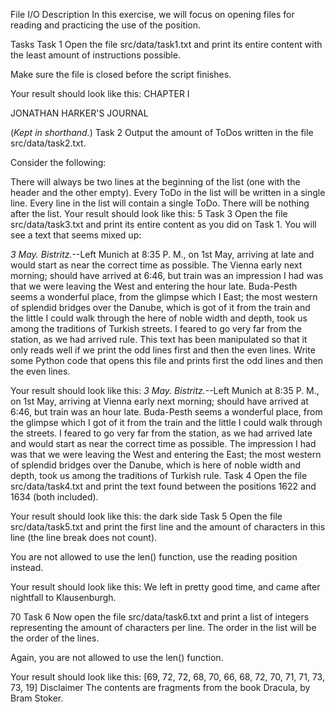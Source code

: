 File I/O
Description
In this exercise, we will focus on opening files for reading and practicing the use of the position.

Tasks
Task 1
Open the file src/data/task1.txt and print its entire content with the least amount of instructions possible.

Make sure the file is closed before the script finishes.

Your result should look like this:
CHAPTER I

JONATHAN HARKER'S JOURNAL

(_Kept in shorthand._)
Task 2
Output the amount of ToDos written in the file src/data/task2.txt.

Consider the following:

There will always be two lines at the beginning of the list (one with the header and the other empty).
Every ToDo in the list will be written in a single line.
Every line in the list will contain a single ToDo.
There will be nothing after the list.
Your result should look like this:
5
Task 3
Open the file src/data/task3.txt and print its entire content as you did on Task 1. You will see a text that seems mixed up:

_3 May. Bistritz._--Left Munich at 8:35 P. M., on 1st May, arriving at
late and would start as near the correct time as possible. The
Vienna early next morning; should have arrived at 6:46, but train was an
impression I had was that we were leaving the West and entering the
hour late. Buda-Pesth seems a wonderful place, from the glimpse which I
East; the most western of splendid bridges over the Danube, which is
got of it from the train and the little I could walk through the
here of noble width and depth, took us among the traditions of Turkish
streets. I feared to go very far from the station, as we had arrived
rule.
This text has been manipulated so that it only reads well if we print the odd lines first and then the even lines. Write some Python code that opens this file and prints first the odd lines and then the even lines.

Your result should look like this:
_3 May. Bistritz._--Left Munich at 8:35 P. M., on 1st May, arriving at
Vienna early next morning; should have arrived at 6:46, but train was an
hour late. Buda-Pesth seems a wonderful place, from the glimpse which I
got of it from the train and the little I could walk through the
streets. I feared to go very far from the station, as we had arrived
late and would start as near the correct time as possible. The
impression I had was that we were leaving the West and entering the
East; the most western of splendid bridges over the Danube, which is
here of noble width and depth, took us among the traditions of Turkish
rule.
Task 4
Open the file src/data/task4.txt and print the text found between the positions 1622 and 1634 (both included).

Your result should look like this:
the dark side
Task 5
Open the file src/data/task5.txt and print the first line and the amount of characters in this line (the line break does not count).

You are not allowed to use the len() function, use the reading position instead.

Your result should look like this:
We left in pretty good time, and came after nightfall to Klausenburgh.

70
Task 6
Now open the file src/data/task6.txt and print a list of integers representing the amount of characters per line. The order in the list will be the order of the lines.

Again, you are not allowed to use the len() function.

Your result should look like this:
[69, 72, 72, 68, 70, 66, 68, 72, 70, 71, 71, 73, 73, 19]
Disclaimer
The contents are fragments from the book Dracula, by Bram Stoker.
